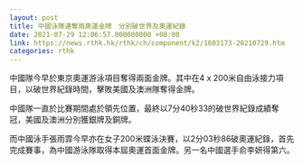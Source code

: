 ```yaml
---
layout: post
title: 中國泳隊連奪兩奧運金牌　分別破世界及奧運紀錄
date: 2021-07-29 12:06:57.000000000 +08:00
link: https://news.rthk.hk/rthk/ch/component/k2/1603173-20210729.htm
categories: rthk
---
```


中國隊今早於東京奧運游泳項目奪得兩面金牌。其中在4 x 200米自由泳接力項目，以破世界紀錄時間，擊敗美國及澳洲隊奪得金牌。

中國隊一直於比賽期間處於領先位置，最終以7分40秒33的破世界紀錄成績奪冠，美國及澳洲分別獲銀牌及銅牌。

而中國泳手張雨霏今早亦在女子200米蝶泳決賽，以2分03秒86破奧運紀錄，首先完成賽事，為中國游泳隊取得本屆奧運首面金牌。另一名中國選手俞李妍得第六。
